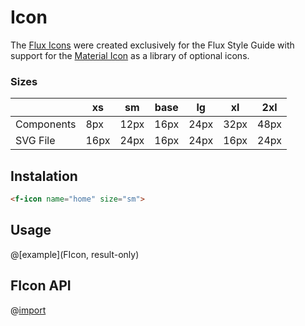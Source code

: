 # Icon

The [Flux Icons](https://github.com/doc88git/flux-icon) were created exclusively for the Flux Style Guide with support for the [Material Icon](https://material.io/resources/icons) as a library of optional icons.

### Sizes

| | xs | sm | base | lg | xl | 2xl |
|----|-----|---|---|---|---|---|
| Components | 8px | 12px | 16px | 24px | 32px | 48px |
| SVG File | 16px | 24px | 16px | 24px | 16px | 24px |

## Instalation

```html
<f-icon name="home" size="sm">
```

## Usage

@[example](FIcon, result-only)

## FIcon API

@[import](FIcon/FIcon)